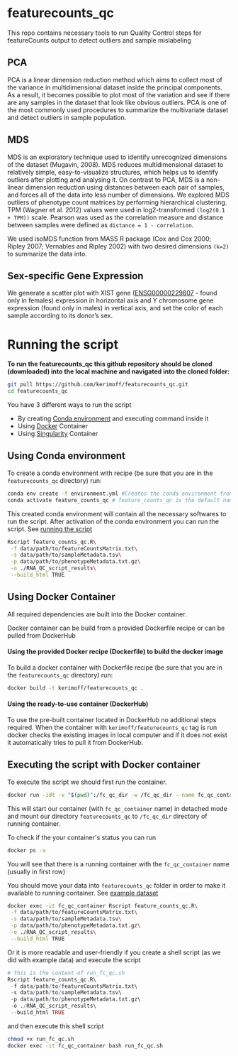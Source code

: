 # featurecounts_qc
This repo contains necessary tools to run Quality Control steps for featureCounts output to detect outliers and sample mislabeling

## PCA 
PCA is a linear dimension reduction method which aims to collect most of the variance in multidimensional dataset inside the principal components. As a result, it becomes possible to plot most of the variation and see if there are any samples in the dataset that look like obvious outliers. PCA is one of the most commonly used procedures to summarize the multivariate dataset and detect outliers in sample population.

## MDS
MDS is an exploratory technique used to identify unrecognized dimensions of the dataset (Mugavin, 2008). MDS reduces multidimensional dataset to relatively simple, easy-to-visualize structures, which helps us to identify outliers after plotting and analysing it. On contrast to PCA, MDS is a non-linear dimension reduction using distances between each pair of samples, and forces all of the data into less number of dimensions. We explored MDS outliers of phenotype count matrices by performing hierarchical clustering. TPM (Wagner et al. 2012) values were used in log2-transformed `(log2(0.1 + TPM))` scale. Pearson was used as the correlation measure and distance between samples were defined as `distance = 1 - correlation`.

We used isoMDS function from MASS R package (Cox and Cox 2000; Ripley 2007; Vernables and Ripley 2002) with two desired dimensions `(k=2)` to summarize the data into.

## Sex-specific Gene Expression
We generate a scatter plot with XIST gene ([ENSG00000229807](http://www.ensembl.org/Homo_sapiens/Gene/Summary?db=core;g=ENSG00000229807;r=X:73820651-73852723) - found only in females) expression in horizontal axis and Y chromosome gene expression (found only in males) in vertical axis, and set the color of each sample according to its donor’s sex.


# Running the script
**To run the featurecounts_qc this github repository should be cloned (downloaded) into the local machine and navigated into the cloned folder:**
```bash
git pull https://github.com/kerimoff/featurecounts_qc.git
cd featurecounts_qc
```

You have 3 different ways to run the script

* By creating [Conda environment](https://docs.conda.io/projects/conda/en/latest/user-guide/tasks/manage-environments.html#creating-an-environment-with-commands) and executing command inside it
* Using [Docker](https://www.docker.com/) Container 
* Using [Singularity](https://www.sylabs.io/docs/) Container

## Using Conda environment
To create a conda environment with recipe (be sure that you are in the `featurecounts_qc` directory) run:

```bash
conda env create -f environment.yml #Creates the conda environment from provided recipe 
conda activate feature_counts_qc # feature_counts_qc is the default name of the container
```
This created conda environment will contain all the necessary softwares to run the script. After activation of the conda environment you can run the script. See [running the script]()

```bash
Rscript feature_counts_qc.R\
 -f data/path/to/featureCountsMatrix.txt\
 -s data/path/to/sampleMetadata.tsv\
 -p data/path/to/phenotypeMetadata.txt.gz\
 -o ./RNA_QC_script_results\
 --build_html TRUE
```

## Using Docker Container
All required dependencies are built into the Docker container. 

Docker container can be build from a provided Dockerfile recipe or can be pulled from DockerHub

#### Using the provided Docker recipe (Dockerfile) to build the docker image
  
To build a docker container with Dockerfile recipe (be sure that you are in the `featurecounts_qc` directory) run:
```bash
docker build -t kerimoff/featurecounts_qc .
```

#### Using the ready-to-use container (DockerHub)

To use the pre-built container located in DockerHub no additional steps required. When the container with `kerimoff/featurecounts_qc` tag is run docker checks the existing images in local computer and if it does not exist it automatically tries to pull it from DockerHub.

## Executing the script with Docker container
To execute the script we should first run the container.
```bash
docker run -idt -v "$(pwd)":/fc_qc_dir -w /fc_qc_dir --name fc_qc_container kerimoff/featurecounts_qc
```
This will start our container (with `fc_qc_container` name) in detached mode and mount our directory `featurecounts_qc` to `/fc_qc_dir` directory of running container. 

To check if the your container's status you can run
```bash
docker ps -a
```
You will see that there is a running container with the `fc_qc_container` name (usually in first row)

You should move your data into `featurecounts_qc` folder in order to make it available to running container. See [example dataset]()

```bash
docker exec -it fc_qc_container Rscript feature_counts_qc.R\
 -f data/path/to/featureCountsMatrix.txt\
 -s data/path/to/sampleMetadata.tsv\
 -p data/path/to/phenotypeMetadata.txt.gz\
 -o ./RNA_QC_script_results\
 --build_html TRUE
```

Or it is more readable and user-friendly if you create a shell script (as we did with example data) and execute the script

```R
# This is the content of run_fc_qc.sh
Rscript feature_counts_qc.R\
 -f data/path/to/featureCountsMatrix.txt\
 -s data/path/to/sampleMetadata.tsv\
 -p data/path/to/phenotypeMetadata.txt.gz\
 -o ./RNA_QC_script_results\
 --build_html TRUE
```

and then execute this shell script

```bash
chmod +x run_fc_qc.sh
docker exec -it fc_qc_container bash run_fc_qc.sh
```

